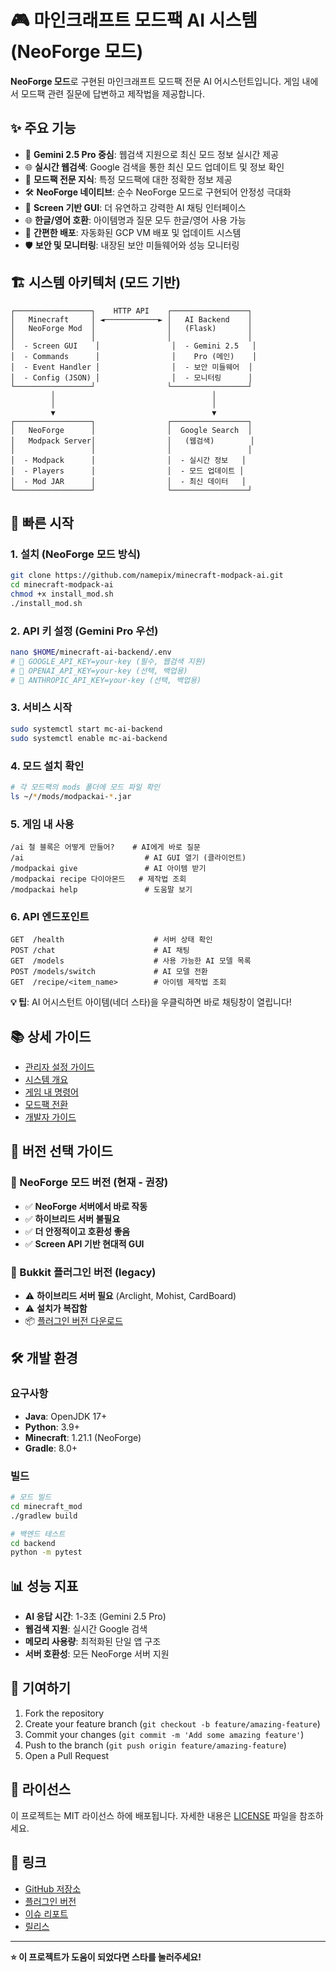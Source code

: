 # 🎮 마인크래프트 모드팩 AI 시스템 (NeoForge 모드)

**NeoForge 모드**로 구현된 마인크래프트 모드팩 전문 AI 어시스턴트입니다. 게임 내에서 모드팩 관련 질문에 답변하고 제작법을 제공합니다.

## ✨ 주요 기능

- 🤖 **Gemini 2.5 Pro 중심**: 웹검색 지원으로 최신 모드 정보 실시간 제공
- 🌐 **실시간 웹검색**: Google 검색을 통한 최신 모드 업데이트 및 정보 확인
- 🎯 **모드팩 전문 지식**: 특정 모드팩에 대한 정확한 정보 제공
- 🛠️ **NeoForge 네이티브**: 순수 NeoForge 모드로 구현되어 안정성 극대화
- 💬 **Screen 기반 GUI**: 더 유연하고 강력한 AI 채팅 인터페이스
- 🌐 **한글/영어 호환**: 아이템명과 질문 모두 한글/영어 사용 가능
- 🔄 **간편한 배포**: 자동화된 GCP VM 배포 및 업데이트 시스템
- 🛡️ **보안 및 모니터링**: 내장된 보안 미들웨어와 성능 모니터링

## 🏗️ 시스템 아키텍처 (모드 기반)

```
┌─────────────────┐    HTTP API    ┌─────────────────┐
│   Minecraft     │ ◄────────────► │   AI Backend    │
│   NeoForge Mod  │                │   (Flask)       │
│                 │                │                 │
│  - Screen GUI    │                │  - Gemini 2.5   │
│  - Commands      │                │    Pro (메인)    │
│  - Event Handler │                │  - 보안 미들웨어  │
│  - Config (JSON) │                │  - 모니터링      │
└─────────────────┘                └─────────────────┘
         │                                   │
         │                                   │
         ▼                                   ▼
┌─────────────────┐                ┌─────────────────┐
│   NeoForge      │                │  Google Search  │
│   Modpack Server│                │   (웹검색)        │
│                 │                │                 │
│  - Modpack      │                │  - 실시간 정보   │
│  - Players      │                │  - 모드 업데이트 │
│  - Mod JAR      │                │  - 최신 데이터   │
└─────────────────┘                └─────────────────┘
```

## 🚀 빠른 시작

### 1. 설치 (NeoForge 모드 방식)
```bash
git clone https://github.com/namepix/minecraft-modpack-ai.git
cd minecraft-modpack-ai
chmod +x install_mod.sh
./install_mod.sh
```

### 2. API 키 설정 (Gemini Pro 우선)
```bash
nano $HOME/minecraft-ai-backend/.env
# 🌟 GOOGLE_API_KEY=your-key (필수, 웹검색 지원)
# 📖 OPENAI_API_KEY=your-key (선택, 백업용)
# 📖 ANTHROPIC_API_KEY=your-key (선택, 백업용)
```

### 3. 서비스 시작
```bash
sudo systemctl start mc-ai-backend
sudo systemctl enable mc-ai-backend
```

### 4. 모드 설치 확인
```bash
# 각 모드팩의 mods 폴더에 모드 파일 확인
ls ~/*/mods/modpackai-*.jar
```

### 5. 게임 내 사용
```
/ai 철 블록은 어떻게 만들어?    # AI에게 바로 질문
/ai                           # AI GUI 열기 (클라이언트)
/modpackai give               # AI 아이템 받기
/modpackai recipe 다이아몬드   # 제작법 조회
/modpackai help               # 도움말 보기
```

### 6. API 엔드포인트
```
GET  /health                    # 서버 상태 확인
POST /chat                      # AI 채팅
GET  /models                    # 사용 가능한 AI 모델 목록
POST /models/switch             # AI 모델 전환
GET  /recipe/<item_name>        # 아이템 제작법 조회
```

**💡 팁**: AI 어시스턴트 아이템(네더 스타)을 우클릭하면 바로 채팅창이 열립니다!

## 📚 상세 가이드

- [관리자 설정 가이드](guides/01_ADMIN_SETUP.md)
- [시스템 개요](guides/02_SYSTEM_OVERVIEW.md)
- [게임 내 명령어](guides/03_GAME_COMMANDS.md)
- [모드팩 전환](guides/04_MODPACK_SWITCH.md)
- [개발자 가이드](guides/05_DEVELOPMENT.md)

## 🔄 버전 선택 가이드

### 🎯 NeoForge 모드 버전 (현재 - 권장)
- ✅ **NeoForge 서버에서 바로 작동**
- ✅ **하이브리드 서버 불필요**
- ✅ **더 안정적이고 호환성 좋음**
- ✅ **Screen API 기반 현대적 GUI**

### 🔌 Bukkit 플러그인 버전 (legacy)
- ⚠️ **하이브리드 서버 필요** (Arclight, Mohist, CardBoard)
- ⚠️ **설치가 복잡함**
- 📦 [플러그인 버전 다운로드](https://github.com/namepix/minecraft-modpack-ai/tree/plugin-version)

## 🛠️ 개발 환경

### 요구사항
- **Java**: OpenJDK 17+
- **Python**: 3.9+
- **Minecraft**: 1.21.1 (NeoForge)
- **Gradle**: 8.0+

### 빌드
```bash
# 모드 빌드
cd minecraft_mod
./gradlew build

# 백엔드 테스트
cd backend
python -m pytest
```

## 📊 성능 지표

- **AI 응답 시간**: 1-3초 (Gemini 2.5 Pro)
- **웹검색 지원**: 실시간 Google 검색
- **메모리 사용량**: 최적화된 단일 앱 구조
- **서버 호환성**: 모든 NeoForge 서버 지원

## 🤝 기여하기

1. Fork the repository
2. Create your feature branch (`git checkout -b feature/amazing-feature`)
3. Commit your changes (`git commit -m 'Add some amazing feature'`)
4. Push to the branch (`git push origin feature/amazing-feature`)
5. Open a Pull Request

## 📄 라이선스

이 프로젝트는 MIT 라이선스 하에 배포됩니다. 자세한 내용은 [LICENSE](LICENSE) 파일을 참조하세요.

## 🔗 링크

- [GitHub 저장소](https://github.com/namepix/minecraft-modpack-ai)
- [플러그인 버전](https://github.com/namepix/minecraft-modpack-ai/tree/plugin-version)
- [이슈 리포트](https://github.com/namepix/minecraft-modpack-ai/issues)
- [릴리스](https://github.com/namepix/minecraft-modpack-ai/releases)

---

**⭐ 이 프로젝트가 도움이 되었다면 스타를 눌러주세요!**